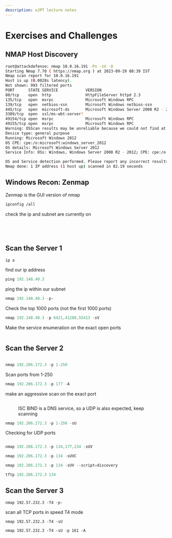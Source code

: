 ```yaml
---
description: eJPT lecture notes
---
```


# Exercises and Challenges

## NMAP Host Discovery

```bash
root@attackdefense: nmap 10.0.16.191 -Pn -sV -O
Starting Nmap 7.70 ( https://nmap.org ) at 2023-09-29 08:39 IST
Nmap scan report for 10.0.16.191
Host is up (0.0028s latency).
Not shown: 993 filtered ports
PORT      STATE SERVICE            VERSION
80/tcp    open  http               HttpFileServer httpd 2.3
135/tcp   open  msrpc              Microsoft Windows RPC
139/tcp   open  netbios-ssn        Microsoft Windows netbios-ssn
445/tcp   open  microsoft-ds       Microsoft Windows Server 2008 R2 - 2012 microsoft-ds
3389/tcp  open  ssl/ms-wbt-server?
49154/tcp open  msrpc              Microsoft Windows RPC
49155/tcp open  msrpc              Microsoft Windows RPC
Warning: OSScan results may be unreliable because we could not find at least 1 open and 1 closed port
Device type: general purpose
Running: Microsoft Windows 2012
OS CPE: cpe:/o:microsoft:windows_server_2012
OS details: Microsoft Windows Server 2012
Service Info: OSs: Windows, Windows Server 2008 R2 - 2012; CPE: cpe:/o:microsoft:windows

OS and Service detection performed. Please report any incorrect results at https://nmap.org/submit/ .
Nmap done: 1 IP address (1 host up) scanned in 82.19 seconds
```

## Windows Recon: Zenmap

Zenmap is the GUI version of nmap

```sh
ipconfig /all
```

check the ip and subnet are currently on

<figure><img src="../.gitbook/assets/image (29).png" alt=""><figcaption></figcaption></figure>

<figure><img src="../.gitbook/assets/image (30).png" alt=""><figcaption></figcaption></figure>

<figure><img src="../.gitbook/assets/image (32).png" alt=""><figcaption></figcaption></figure>

<figure><img src="../.gitbook/assets/image (31).png" alt=""><figcaption></figcaption></figure>

## Scan the Server 1

```powershell
ip a
```

find our ip address

```powershell
ping 192.148.40.3
```

ping the ip within our subnet

```powershell
nmap 192.148.40.3 -p-
```

Check the top 1000 ports (not the first 1000 ports)

```powershell
nmap 192.148.40.3 -p 6421,41288,55413 -sV
```

Make the service enumeration on the exact open ports

<figure><img src="../.gitbook/assets/image (34).png" alt=""><figcaption></figcaption></figure>



## Scan the Server 2

<figure><img src="../.gitbook/assets/image (35).png" alt=""><figcaption></figcaption></figure>

```powershell
nmap 192.206.172.3 -p 1-250
```

Scan ports from 1-250

```powershell
nmap 192.206.172.3 -p 177 -A
```

make an aggressive scan on the exact port

<figure><img src="../.gitbook/assets/image (37).png" alt=""><figcaption><p>ISC BIND is a DNS service, so a UDP is also expected, keep scanning</p></figcaption></figure>

```powershell
nmap 192.206.172.3 -p 1-250 -sU
```

Checking for UDP ports

<figure><img src="../.gitbook/assets/image (38).png" alt=""><figcaption></figcaption></figure>

```powershell
nmap 192.206.172.3 -p 134,177,234 -sUV
```

```powershell
nmap 192.206.172.3 -p 134 -sUVC
```

```powershell
nmap 192.206.172.3 -p 134 -sUV --script=discovery
```

```powershell
tftp 192.206.172.3 134
```

## Scan the Server 3

```
nmap 192.57.232.3 -T4 -p-
```

scan all TCP ports in speed T4 mode

```
nmap 192.57.232.3 -T4 -sU
```

```
nmap 192.57.232.3 -T4 -sU -p 161 -A
```

<figure><img src="../.gitbook/assets/image (39).png" alt=""><figcaption></figcaption></figure>

